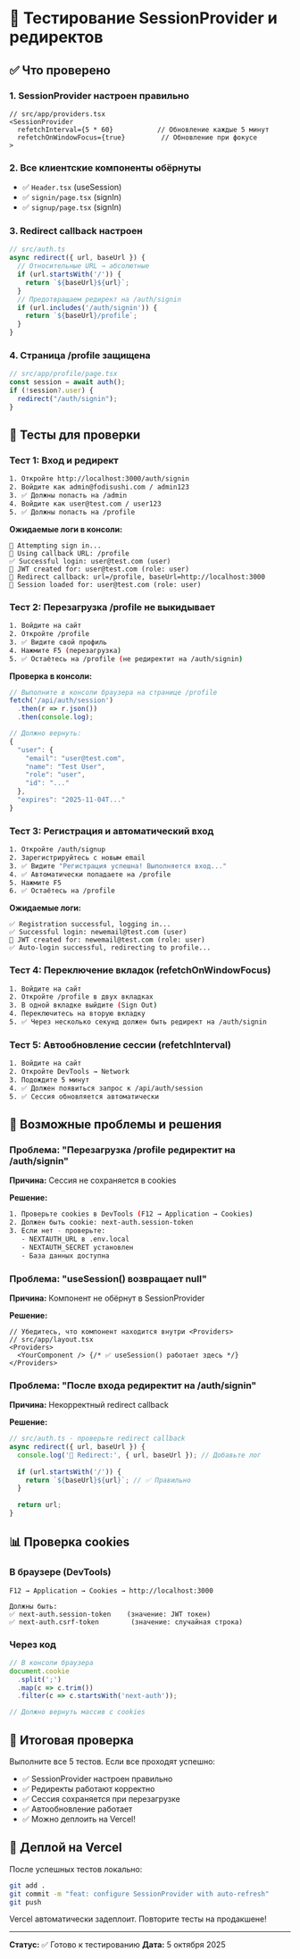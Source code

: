 # 🧪 Тестирование SessionProvider и редиректов

## ✅ Что проверено

### 1. SessionProvider настроен правильно
```tsx
// src/app/providers.tsx
<SessionProvider
  refetchInterval={5 * 60}           // Обновление каждые 5 минут
  refetchOnWindowFocus={true}         // Обновление при фокусе
>
```

### 2. Все клиентские компоненты обёрнуты
- ✅ `Header.tsx` (useSession)
- ✅ `signin/page.tsx` (signIn)
- ✅ `signup/page.tsx` (signIn)

### 3. Redirect callback настроен
```typescript
// src/auth.ts
async redirect({ url, baseUrl }) {
  // Относительные URL → абсолютные
  if (url.startsWith('/')) {
    return `${baseUrl}${url}`;
  }
  // Предотвращаем редирект на /auth/signin
  if (url.includes('/auth/signin')) {
    return `${baseUrl}/profile`;
  }
}
```

### 4. Страница /profile защищена
```typescript
// src/app/profile/page.tsx
const session = await auth();
if (!session?.user) {
  redirect("/auth/signin");
}
```

## 🔬 Тесты для проверки

### Тест 1: Вход и редирект
```bash
1. Откройте http://localhost:3000/auth/signin
2. Войдите как admin@fodisushi.com / admin123
3. ✅ Должны попасть на /admin
4. Войдите как user@test.com / user123
5. ✅ Должны попасть на /profile
```

**Ожидаемые логи в консоли:**
```
🔐 Attempting sign in...
🎯 Using callback URL: /profile
✅ Successful login: user@test.com (user)
🔑 JWT created for: user@test.com (role: user)
🔀 Redirect callback: url=/profile, baseUrl=http://localhost:3000
👤 Session loaded for: user@test.com (role: user)
```

### Тест 2: Перезагрузка /profile не выкидывает
```bash
1. Войдите на сайт
2. Откройте /profile
3. ✅ Видите свой профиль
4. Нажмите F5 (перезагрузка)
5. ✅ Остаётесь на /profile (не редиректит на /auth/signin)
```

**Проверка в консоли:**
```javascript
// Выполните в консоли браузера на странице /profile
fetch('/api/auth/session')
  .then(r => r.json())
  .then(console.log);

// Должно вернуть:
{
  "user": {
    "email": "user@test.com",
    "name": "Test User",
    "role": "user",
    "id": "..."
  },
  "expires": "2025-11-04T..."
}
```

### Тест 3: Регистрация и автоматический вход
```bash
1. Откройте /auth/signup
2. Зарегистрируйтесь с новым email
3. ✅ Видите "Регистрация успешна! Выполняется вход..."
4. ✅ Автоматически попадаете на /profile
5. Нажмите F5
6. ✅ Остаётесь на /profile
```

**Ожидаемые логи:**
```
✅ Registration successful, logging in...
✅ Successful login: newemail@test.com (user)
🔑 JWT created for: newemail@test.com (role: user)
✅ Auto-login successful, redirecting to profile...
```

### Тест 4: Переключение вкладок (refetchOnWindowFocus)
```bash
1. Войдите на сайт
2. Откройте /profile в двух вкладках
3. В одной вкладке выйдите (Sign Out)
4. Переключитесь на вторую вкладку
5. ✅ Через несколько секунд должен быть редирект на /auth/signin
```

### Тест 5: Автообновление сессии (refetchInterval)
```bash
1. Войдите на сайт
2. Откройте DevTools → Network
3. Подождите 5 минут
4. ✅ Должен появиться запрос к /api/auth/session
5. ✅ Сессия обновляется автоматически
```

## 🐛 Возможные проблемы и решения

### Проблема: "Перезагрузка /profile редиректит на /auth/signin"

**Причина:** Сессия не сохраняется в cookies

**Решение:**
```bash
1. Проверьте cookies в DevTools (F12 → Application → Cookies)
2. Должен быть cookie: next-auth.session-token
3. Если нет - проверьте:
   - NEXTAUTH_URL в .env.local
   - NEXTAUTH_SECRET установлен
   - База данных доступна
```

### Проблема: "useSession() возвращает null"

**Причина:** Компонент не обёрнут в SessionProvider

**Решение:**
```tsx
// Убедитесь, что компонент находится внутри <Providers>
// src/app/layout.tsx
<Providers>
  <YourComponent /> {/* ✅ useSession() работает здесь */}
</Providers>
```

### Проблема: "После входа редиректит на /auth/signin"

**Причина:** Некорректный redirect callback

**Решение:**
```typescript
// src/auth.ts - проверьте redirect callback
async redirect({ url, baseUrl }) {
  console.log('🔀 Redirect:', { url, baseUrl }); // Добавьте лог
  
  if (url.startsWith('/')) {
    return `${baseUrl}${url}`; // ✅ Правильно
  }
  
  return url;
}
```

## 📊 Проверка cookies

### В браузере (DevTools)
```
F12 → Application → Cookies → http://localhost:3000

Должны быть:
✅ next-auth.session-token    (значение: JWT токен)
✅ next-auth.csrf-token        (значение: случайная строка)
```

### Через код
```javascript
// В консоли браузера
document.cookie
  .split(';')
  .map(c => c.trim())
  .filter(c => c.startsWith('next-auth'));

// Должно вернуть массив с cookies
```

## 🎯 Итоговая проверка

Выполните все 5 тестов. Если все проходят успешно:

- ✅ SessionProvider настроен правильно
- ✅ Редиректы работают корректно
- ✅ Сессия сохраняется при перезагрузке
- ✅ Автообновление работает
- ✅ Можно деплоить на Vercel!

## 🚀 Деплой на Vercel

После успешных тестов локально:

```bash
git add .
git commit -m "feat: configure SessionProvider with auto-refresh"
git push
```

Vercel автоматически задеплоит. Повторите тесты на продакшене!

---

**Статус:** ✅ Готово к тестированию
**Дата:** 5 октября 2025
